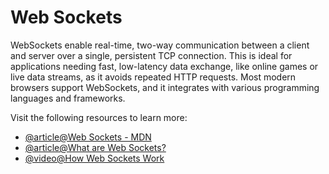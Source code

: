# Web Sockets

WebSockets enable real-time, two-way communication between a client and server over a single, persistent TCP connection. This is ideal for applications needing fast, low-latency data exchange, like online games or live data streams, as it avoids repeated HTTP requests. Most modern browsers support WebSockets, and it integrates with various programming languages and frameworks.

Visit the following resources to learn more:

- [@article@Web Sockets - MDN](https://developer.mozilla.org/en-US/docs/Web/API/WebSockets_API)
- [@article@What are Web Sockets?](https://www.pubnub.com/guides/websockets/)
- [@video@How Web Sockets Work](https://www.youtube.com/watch?v=pnj3Jbho5Ck)
